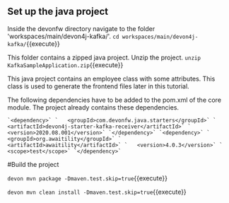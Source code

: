 ## Set up the java project

Inside the devonfw directory navigate to the folder 'workspaces/main/devon4j-kafka/'.
`cd workspaces/main/devon4j-kafka/`{{execute}}

This folder contains a zipped java project. Unzip the project.
`unzip KafkaSampleApplication.zip`{{execute}}

This java project contains an employee class with some attributes. This class is used to generate the frontend files later in this tutorial.

The following dependencies have to be added to the pom.xml of the core module. The project already contains these dependencies.

``
`<dependency>`
`	<groupId>com.devonfw.java.starters</groupId>`
`	<artifactId>devon4j-starter-kafka-receiver</artifactId>`
`	<version>2020.08.001</version>`
`</dependency>`
`<dependency>`
`    <groupId>org.awaitility</groupId>`
`	<artifactId>awaitility</artifactId>`
`	<version>4.0.3</version>`
`	<scope>test</scope>`
`</dependency>`
``

#Build the project

`devon mvn package -Dmaven.test.skip=true`{{execute}}

`devon mvn clean install -Dmaven.test.skip=true`{{execute}}